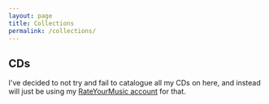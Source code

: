 ```yaml
---
layout: page
title: Collections
permalink: /collections/
---
```

## CDs
I've decided to not try and fail to catalogue all my CDs on here, and instead will just be using
my [RateYourMusic account](https://rateyourmusic.com/~PadPalon) for that.
